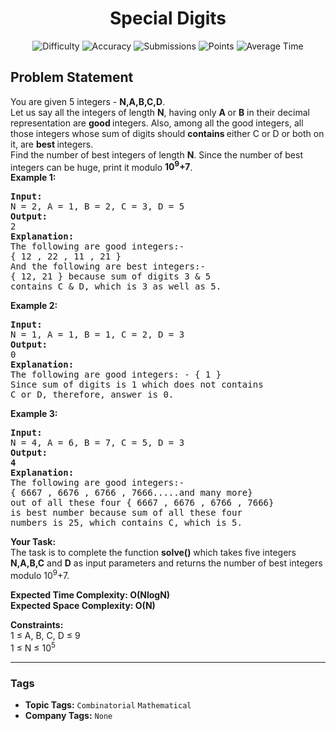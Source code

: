 <h1 align="center">Special Digits</h1>

<p align="center">
  <img alt="Difficulty" title="Difficulty" src="https://custom-icon-badges.demolab.com/badge/Difficulty: Hard-1F222E?style=for-the-badge&logoColor=white&logo=fire"/>
  <img alt="Accuracy" title="Accuracy" src="https://custom-icon-badges.demolab.com/badge/Accuracy: 49.3%25-1F222E?style=for-the-badge&logoColor=white&logo=target"/>
  <img alt="Submissions" title="Submissions" src="https://custom-icon-badges.demolab.com/badge/Submissions: 29K+-1F222E?style=for-the-badge&logoColor=white&logo=repo"/>
  <img alt="Points" title="Points" src="https://custom-icon-badges.demolab.com/badge/Points: 8-1F222E?style=for-the-badge&logoColor=white&logo=award"/>
  <img alt="Average Time" title="Average Time" src="https://custom-icon-badges.demolab.com/badge/Average%20Time: N/A-1F222E?style=for-the-badge&logoColor=white&logo=clock"/>
</p>

## Problem Statement

You are given 5 integers - <b>N,A,B,C,D</b>.<br>
Let us say all the integers of length <b>N</b>, having only <b>A </b>or <b>B</b> in their decimal representation are <b>good </b>integers. Also, among all the good integers, all those integers whose sum of digits should <b>contains </b>either C or D or both on it, are <b>best </b>integers.<br>
Find the number of best integers of length <b>N</b>. Since the number of best integers can be huge, print it modulo <b>10<sup>9</sup>+7</b>.<br>
<b>Example 1:</b>

<pre><b>Input:
</b>N = 2, A = 1, B = 2, C = 3, D = 5
<b>Output: 
</b>2<b>
Explanation: 
</b>The following are good integers:- 
{ 12 , 22 , 11 , 21 }
And the following are best integers:- 
{ 12, 21 } because sum of digits 3 & 5
contains C & D, which is 3 as well as 5.
</pre>

<b>Example 2:</b>

<pre><b>Input:
</b>N = 1, A = 1, B = 1, C = 2, D = 3
<b>Output: 
</b>0<b>
Explanation: 
</b>The following are good integers: - { 1 }
Since sum of digits is 1 which does not contains
C or D, therefore, answer is 0.</pre>

<b>Example 3:</b>

<pre><b>Input:
</b>N = 4, A = 6, B = 7, C = 5, D = 3
<b>Output: 
</b><b>4
Explanation: 
</b>The following are good integers:- 
{ 6667 , 6676 , 6766 , 7666.....and many more}
out of all these four { 6667 , 6676 , 6766 , 7666}
is best number because sum of all these four 
numbers is 25, which contains C, which is 5.</pre>

<b>Your Task:</b><br>
The task is to complete the function <b>solve()</b> which takes five integers <b>N,A,B,C</b> and <b>D</b> as input parameters and returns the number of best integers modulo 10<sup>9</sup>+7.

<b>Expected Time Complexity: O(NlogN)<br>
Expected Space Complexity: O(N)</b>

<b>Constraints:</b><br>
1 ≤ A, B, C, D ≤ 9<br>
1 ≤ N ≤ 10<sup>5</sup>


<hr>

### Tags
- **Topic Tags:** `Combinatorial` `Mathematical`
- **Company Tags:** `None`
